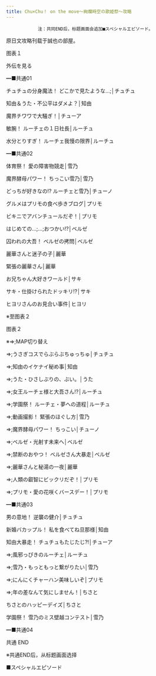 ```yaml
---
title: Chu×Chu！ on the move～絢爛時空の歌姫祭～攻略
---
```


                注：共同END后，标题画面会追加■スペシャルエピソード。

原日文攻略刊载于誠也の部屋。



图表１



外伝を見る

━■共通01

チュチュの分身魔法！ どこかで見たような…;│チュチュ

知由＆うた・不公平はダメよ？│知由

魔界チワワで大騒ぎ！│チューア

敏腕！ ルーチェの１日社長│ルーチュ

水分とりすぎ！ ルーチェ我慢の限界│ルーチュ

━■共通02

体育祭！ 愛の障害物競走│雪乃

魔界酵母パワー！ ちっこい雪乃│雪乃

どっちが好きなの!? ルーチェと雪乃│チューノ

グルメはプリモの食べ歩きブログ│プリモ

ビキニでアバンチュールだぞ！│プリモ

はじめての…;…;おつかい!?│ベルゼ

囚われの大吾！ ベルゼの拷問│ベルゼ

麗華さんと迷子の子│麗華

緊張の麗華さん│麗華

お兄ちゃん大好きワールド│サキ

サキ・仕掛けられたドッキリ!?│サキ

ヒヨリさんのお見合い事件│ヒヨリ

※至图表２



图表２



※⇒;MAP切り替え

⇒;うさぎコスでらぶらぶちゅっちゅ│チュチュ

⇒;知由のイケナイ秘め事│知由

⇒;うた・ひさしぶりの、ぶい。│うた

⇒;女王ルーチェ様と大吾さん!?│ルーチュ

⇒;学園祭！ ルーチェ・夢への道程│ルーチュ

⇒;動画撮影！ 緊張のほぐし方│雪乃

⇒;魔界酵母パワー！ ちっこい│チューノ

⇒;ベルゼ・光射す未来へ│ベルゼ

⇒;禁断のおやつ！ ベルゼさん大暴走│ベルゼ

⇒;麗華さんと秘湯の一夜│麗華

⇒;人類の叡智にビックリだぞ！│プリモ

⇒;プリモ・愛の花咲くバースデー！│プリモ

━■共通03

男の意地！ 逆襲の健介│チュチュ

新婚バカップル！ 私を食べてね旦那様│知由

知由大暴走！ チュチュもたじたじ?!│チューア

⇒;風邪っぴきのルーチェ│ルーチュ

⇒;雪乃・もっともっと繋がりたい│雪乃

⇒;にんにくチャーハン美味しいぞ│プリモ

⇒;年の差なんて気にしません！│ちさと

ちさとのハッピーデイズ│ちさと

学園祭！ 雪乃のミス壁越コンテスト│雪乃

━■共通04



共通 END



※共通END后，从标题画面选择

■スペシャルエピソード


              
